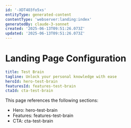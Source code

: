 ```yaml
---
id: '-XDT4O3fo5xs'
entityType: generated-content
contentType: 'webserver:landing:index'
generatedBy: claude-3-sonnet
created: '2025-06-13T09:51:26.073Z'
updated: '2025-06-13T09:51:26.073Z'
---
```

# Landing Page Configuration

```yaml
title: Test Brain
tagline: Unlock your personal knowledge with ease
heroId: hero-test-brain
featuresId: features-test-brain
ctaId: cta-test-brain

```

This page references the following sections:
- Hero: hero-test-brain
- Features: features-test-brain
- CTA: cta-test-brain
